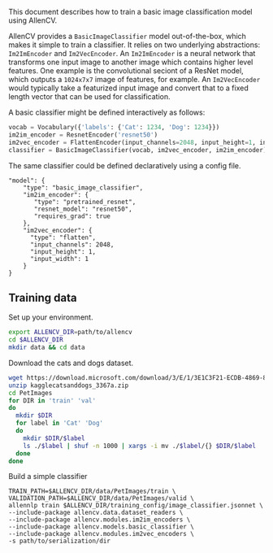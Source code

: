 This document describes how to train a basic image classification model using AllenCV.

AllenCV provides a `BasicImageClassifier` model out-of-the-box, which makes it simple to train
a classifier. It relies on two underlying abstractions: `Im2ImEncoder` and `Im2VecEncoder`. An
`Im2ImEncoder` is a neural network that transforms one input image to another image which
contains higher level features. One example is the convolutional seciont of a ResNet model,
which outputs a `1024x7x7` image of features, for example. An `Im2VecEncoder` would typically
take a featurized input image and convert that to a fixed length vector that can be used
for classification.

A basic classifier might be defined interactively as follows:

```python
vocab = Vocabulary({'labels': {'Cat': 1234, 'Dog': 1234}})
im2im_encoder = ResnetEncoder('resnet50')
im2vec_encoder = FlattenEncoder(input_channels=2048, input_height=1, input_width=1)
classifier = BasicImageClassifier(vocab, im2vec_encoder, im2im_encoder)
```

The same classifier could be defined declaratively using a config file.

```
"model": {
    "type": "basic_image_classifier",
    "im2im_encoder": {
       "type": "pretrained_resnet",
       "resnet_model": "resnet50",
       "requires_grad": true
    },
    "im2vec_encoder": {
      "type": "flatten",
      "input_channels": 2048,
      "input_height": 1,
      "input_width": 1
    }
}
```


## Training data

Set up your environment.

```bash
export ALLENCV_DIR=path/to/allencv
cd $ALLENCV_DIR
mkdir data && cd data
```

Download the cats and dogs dataset.

```bash
wget https://download.microsoft.com/download/3/E/1/3E1C3F21-ECDB-4869-8368-6DEBA77B919F/kagglecatsanddogs_3367a.zip
unzip kagglecatsanddogs_3367a.zip
cd PetImages
for DIR in 'train' 'val'
do
  mkdir $DIR
  for label in 'Cat' 'Dog'
  do
    mkdir $DIR/$label
    ls ./$label | shuf -n 1000 | xargs -i mv ./$label/{} $DIR/$label
  done
done
```

Build a simple classifier

```
TRAIN_PATH=$ALLENCV_DIR/data/PetImages/train \
VALIDATION_PATH=$ALLENCV_DIR/data/PetImages/valid \
allennlp train $ALLENCV_DIR/training_config/image_classifier.jsonnet \
--include-package allencv.data.dataset_readers \
--include-package allencv.modules.im2im_encoders \
--include-package allencv.models.basic_classifier \
--include-package allencv.modules.im2vec_encoders \
-s path/to/serialization/dir
```